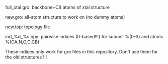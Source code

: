 full_xtal.gro: backbone+CB atoms of xtal structure

new.gro: all-atom structure to work on (no dummy atoms)

new.top: topology file

ind_%d_%s.npy: pairwise indices (0-based!!!) for subunit %(0-3) and atoms %(CA,N,O,C,CB)

These indices only work for gro files in this repository. Don't use them for the old structures !!! 
